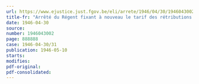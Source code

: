 ```yaml
---
url: https://www.ejustice.just.fgov.be/eli/arrete/1946/04/30/1946043002/justel
title-fr: "Arrêté du Régent fixant à nouveau le tarif des rétributions pour la délivrance d'extraits cadastraux"
date: 1946-04-30
source:
number: 1946043002
page: 888888
case: 1946-04-30/31
publication: 1946-05-10
starts:
modifies:
pdf-original:
pdf-consolidated:
---
```


